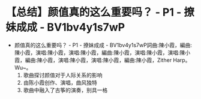 # 【总结】颜值真的这么重要吗？ - P1 - 撩妹成成 - BV1bv4y1s7wP

-   颜值真的这么重要吗？ - P1 - 撩妹成成 - BV1bv4y1s7wP詞曲:陳小霞，編曲:陳小霞，演唱:陳小霞，演唱:陳小霞，編曲:陳小霞，演唱:陳小霞，演唱:陳小霞，編曲:陳小霞，演唱:陳小霞，演唱:陳小霞，編曲:陳小霞，Zither Harp。Wu~。
    1.  歌曲探讨颜值对于人际关系的影响
    2.  由陈小霞创作、演唱，曲风独特
    3.  歌曲中融入了古筝的演奏，别具一格